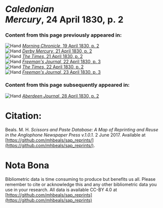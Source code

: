 # *Caledonian Mercury*, 24 April 1830, p. 2  
  
### Content from this page previously appeared in:  
![Hand](http://scissorsandpaste.net/wp-content/uploads/2017/06/smallhandpointer.png) [*Morning Chronicle*, 19 April 1830, p. 2](https://mhbeals.github.io/sap_html/Morning-Chronicle/Morning-Chronicle-19-April-1830-p-2)  
![Hand](http://scissorsandpaste.net/wp-content/uploads/2017/06/smallhandpointer.png) [*Derby Mercury*, 21 April 1830, p. 2](https://mhbeals.github.io/sap_html/Derby-Mercury/Derby-Mercury-21-April-1830-p-2)  
![Hand](http://scissorsandpaste.net/wp-content/uploads/2017/06/smallhandpointer.png) [*The Times*, 21 April 1830, p. 2](https://mhbeals.github.io/sap_html/The-Times/The-Times-21-April-1830-p-2)  
![Hand](http://scissorsandpaste.net/wp-content/uploads/2017/06/smallhandpointer.png) [*Freeman's Journal*, 22 April 1830, p. 3](https://mhbeals.github.io/sap_html/Freeman's-Journal/Freeman's-Journal-22-April-1830-p-3)  
![Hand](http://scissorsandpaste.net/wp-content/uploads/2017/06/smallhandpointer.png) [*The Times*, 22 April 1830, p. 2](https://mhbeals.github.io/sap_html/The-Times/The-Times-22-April-1830-p-2)  
![Hand](http://scissorsandpaste.net/wp-content/uploads/2017/06/smallhandpointer.png) [*Freeman's Journal*, 23 April 1830, p. 3](https://mhbeals.github.io/sap_html/Freeman's-Journal/Freeman's-Journal-23-April-1830-p-3)  
  
### Content from this page subsequently appeared in:  
![Hand](http://scissorsandpaste.net/wp-content/uploads/2017/06/smallhandpointer.png) [*Aberdeen Journal*, 28 April 1830, p. 2](https://mhbeals.github.io/sap_html/Aberdeen-Journal/Aberdeen-Journal-28-April-1830-p-2)  


# Citation: 

Beals. M. H. *Scissors and Paste Database: A Map of Reprinting and Reuse in the Anglophone Newspaper Press v.1.0.1.* 2 June 2017. Available at [https://github.com/mhbeals/sap_reprints/](https://github.com/mhbeals/sap_reprints/). 

# Nota Bona

Bibliometric data is time consuming to produce but benefits us all. Please remember to cite or acknowledge this and any other bibliometric data you use in your research. All data is available CC-BY 4.0 at [https://github.com/mhbeals/sap_reprints](https://github.com/mhbeals/sap_reprints)